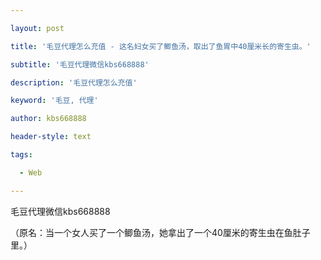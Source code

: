 ---
layout: post
title: '毛豆代理怎么充值 - 这名妇女买了鲫鱼汤，取出了鱼胃中40厘米长的寄生虫。'
subtitle: '毛豆代理微信kbs668888'
description: '毛豆代理怎么充值'
keyword: '毛豆, 代理'
author: kbs668888
header-style: text
tags:
  - Web
---
毛豆代理微信kbs668888

（原名：当一个女人买了一个鲫鱼汤，她拿出了一个40厘米的寄生虫在鱼肚子里。）

